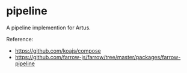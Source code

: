 # pipeline
A pipeline implemention for Artus.

Reference:
* https://github.com/koajs/compose
* https://github.com/farrow-js/farrow/tree/master/packages/farrow-pipeline
